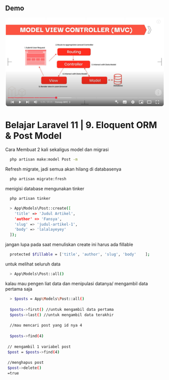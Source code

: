 
## Demo
![App Screenshot](./public/img/konsep.png)



# Belajar Laravel 11 | 9. Eloquent ORM & Post Model





Cara Membuat 2 kali sekaligus model dan migrasi

```bash
  php artisan make:model Post -m
```

Refresh migrate, jadi semua akan hilang di databasenya

```bash
  php artisan migrate:fresh
```

menigisi database mengunakan tinker

```bash
  php artisan tinker
```

```bash
  > App\Models\Post::create([
    'title' => 'Judul Artikel',
    'author' => 'Fansya',
    'slug' => 'judul-artikel-1',
    'body' => 'lalalayeyey'
  ]);
```
jangan lupa pada saat menuliskan create ini harus ada fillable

```bash
  protected $fillable = ['title', 'author', 'slug', 'body'    ];

```

untuk melihat seluruh data
```bash
  > App\Models\Post::all()
```

kalau mau pengen liat data dan menipulasi datanya/ mengambil data pertama saja
```bash
  > $posts = App\Models\Post::all()

  $posts->first() //untuk mengambil data pertama
  $posts->last() //untuk mengambil data terakhir

  //mau mencari post yang id nya 4

  $posts->find(4)

 // mengambil 1 variabel post
 $post = $posts->find(4)

 //menghapus post
 $post->delete()
 =true
```